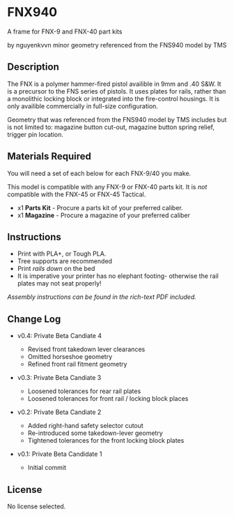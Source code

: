 # FNX940
A frame for FNX-9 and FNX-40 part kits

by nguyenkvvn
minor geometry referenced from the FNS940 model by TMS

## Description
The FNX is a polymer hammer-fired pistol availible in 9mm and .40 S&W. It is a precursor to the FNS series of pistols. It uses plates for rails, rather than a monolithic locking block or integrated into the fire-control housings. It is only availible commercially in full-size configuration.

Geometry that was referenced from the FNS940 model by TMS includes but is not limited to: magazine button cut-out, magazine button spring relief, trigger pin location.

## Materials Required
You will need a set of each below for each FNX-9/40 you make.

This model is compatible with any FNX-9 or FNX-40 parts kit. It is *not* compatible with the FNX-45 or FNX-45 Tactical.

- x1 **Parts Kit** - Procure a parts kit of your preferred caliber.
- x1 **Magazine** - Procure a magazine of your preferred caliber

## Instructions

* Print with PLA+, or Tough PLA.
* Tree supports are recommended
* Print *rails down* on the bed
* It is imperative your printer has no elephant footing- otherwise the rail plates may not seat properly!

_Assembly instructions can be found in the rich-text PDF included._

## Change Log

- v0.4: Private Beta Candiate 4
    * Revised front takedown lever clearances
    * Omitted horseshoe geometry
    * Refined front rail fitment geometry

- v0.3: Private Beta Candiate 3
    * Loosened tolerances for rear rail plates
    * Loosened tolerances for front rail / locking block places

- v0.2: Private Beta Candiate 2
    * Added right-hand safety selector cutout
    * Re-introduced some takedown-lever geometry
    * Tightened tolerances for the front locking block plates

- v0.1: Private Beta Candidate 1
    * Initial commit

## License
No license selected.